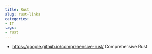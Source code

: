 ```yaml
---
title: Rust
slug: rust-links
categories:
- IT
tags:
- rust
---
```


- https://google.github.io/comprehensive-rust/ Comprehensive Rust
